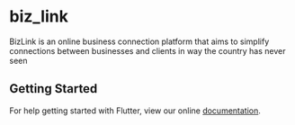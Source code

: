 # biz_link

BizLink is an online business connection platform that aims to simplify connections between businesses and clients in way the country has never seen

## Getting Started

For help getting started with Flutter, view our online
[documentation](https://flutter.io/).
